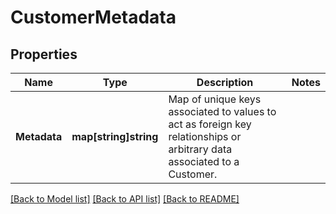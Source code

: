 # CustomerMetadata

## Properties

Name | Type | Description | Notes
------------ | ------------- | ------------- | -------------
**Metadata** | **map[string]string** | Map of unique keys associated to values to act as foreign key relationships or arbitrary data associated to a Customer. | 

[[Back to Model list]](../README.md#documentation-for-models) [[Back to API list]](../README.md#documentation-for-api-endpoints) [[Back to README]](../README.md)


